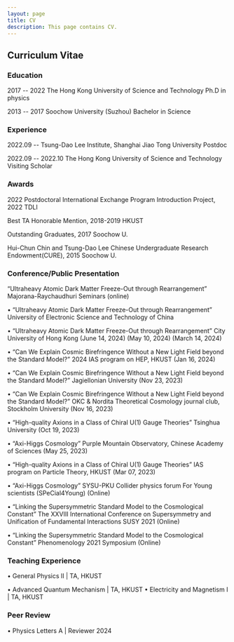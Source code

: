 ```yaml
---
layout: page
title: CV
description: This page contains CV.
---
```


## Curriculum Vitae


### Education

 2017 -- 2022	The Hong Kong University of Science and Technology	 Ph.D in physics
 
 2013 -- 2017	Soochow University (Suzhou)	 Bachelor in Science
 
### Experience

 2022.09 -- 	Tsung-Dao Lee Institute, Shanghai Jiao Tong University Postdoc 
 
 2022.09 -- 2022.10 The Hong Kong University of Science and Technology Visiting Scholar
 
### Awards

2022 Postdoctoral International Exchange Program Introduction Project, 2022 TDLI

Best TA Honorable Mention, 2018-2019 HKUST

Outstanding Graduates, 2017 Soochow U.

Hui-Chun Chin and Tsung-Dao Lee Chinese Undergraduate Research Endowment(CURE), 2015 Soochow U.
 
 
### Conference/Public Presentation

 “Ultraheavy Atomic Dark Matter Freeze-Out through Rearrangement” Majorana-Raychaudhuri Seminars (online)
 
• “Ultraheavy Atomic Dark Matter Freeze-Out through Rearrangement” University of Electronic Science and Technology of China

• “Ultraheavy Atomic Dark Matter Freeze-Out through Rearrangement” City University of Hong Kong
(June 14, 2024) (May 10, 2024) (March 14, 2024)

• “Can We Explain Cosmic Birefringence Without a New Light Field beyond the Standard Model?”
2024 IAS program on HEP, HKUST (Jan 16, 2024)

• “Can We Explain Cosmic Birefringence Without a New Light Field beyond the Standard Model?” Jagiellonian University (Nov 23, 2023)

• “Can We Explain Cosmic Birefringence Without a New Light Field beyond the Standard Model?”
OKC & Nordita Theoretical Cosmology journal club, Stockholm University (Nov 16, 2023)

• “High-quality Axions in a Class of Chiral U(1) Gauge Theories” Tsinghua University  (Oct 19, 2023)

• “Axi-Higgs Cosmology”
Purple Mountain Observatory, Chinese Academy of Sciences  (May 25, 2023)

• “High-quality Axions in a Class of Chiral U(1) Gauge Theories” IAS program on Particle Theory, HKUST  (Mar 07, 2023) 

• “Axi-Higgs Cosmology”
SYSU-PKU Collider physics forum For Young scientists (SPeCial4Young) (Online)

• “Linking the Supersymmetric Standard Model to the Cosmological Constant”
The XXVIII International Conference on Supersymmetry and Unification of Fundamental Interactions
SUSY 2021 (Online)

• “Linking the Supersymmetric Standard Model to the Cosmological Constant” Phenomenology 2021 Symposium (Online)


### Teaching Experience

• General Physics II | TA, HKUST

• Advanced Quantum Mechanism | TA, HKUST • Electricity and Magnetism I | TA, HKUST

### Peer Review

• Physics Letters A | Reviewer 2024
